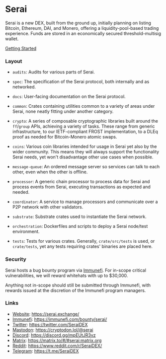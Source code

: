 # Serai

Serai is a new DEX, built from the ground up, initially planning on listing
Bitcoin, Ethereum, DAI, and Monero, offering a liquidity-pool-based trading
experience. Funds are stored in an economically secured threshold-multisig
wallet.

[Getting Started](docs/Getting%20Started.md)

### Layout

- `audits`: Audits for various parts of Serai.

- `spec`: The specification of the Serai protocol, both internally and as
  networked.

- `docs`: User-facing documentation on the Serai protocol.

- `common`: Crates containing utilities common to a variety of areas under
  Serai, none neatly fitting under another category.

- `crypto`: A series of composable cryptographic libraries built around the
  `ff`/`group` APIs, achieving a variety of tasks. These range from generic
  infrastructure, to our IETF-compliant FROST implementation, to a DLEq proof as
  needed for Bitcoin-Monero atomic swaps.

- `coins`: Various coin libraries intended for usage in Serai yet also by the
  wider community. This means they will always support the functionality Serai
  needs, yet won't disadvantage other use cases when possible.

- `message-queue`: An ordered message server so services can talk to each other,
  even when the other is offline.

- `processor`: A generic chain processor to process data for Serai and process
  events from Serai, executing transactions as expected and needed.

- `coordinator`: A service to manage processors and communicate over a P2P
  network with other validators.

- `substrate`: Substrate crates used to instantiate the Serai network.

- `orchestration`: Dockerfiles and scripts to deploy a Serai node/test
  environment.

- `tests`: Tests for various crates. Generally, `crate/src/tests` is used, or
  `crate/tests`, yet any tests requiring crates' binaries are placed here.

### Security

Serai hosts a bug bounty program via
[Immunefi](https://immunefi.com/bounty/serai/). For in-scope critical
vulnerabilities, we will reward whitehats with up to $30,000.

Anything not in-scope should still be submitted through Immunefi, with rewards
issued at the discretion of the Immunefi program managers.

### Links

- [Website](https://serai.exchange/): https://serai.exchange/
- [Immunefi](https://immunefi.com/bounty/serai/): https://immunefi.com/bounty/serai/
- [Twitter](https://twitter.com/SeraiDEX): https://twitter.com/SeraiDEX
- [Mastodon](https://cryptodon.lol/@serai): https://cryptodon.lol/@serai
- [Discord](https://discord.gg/mpEUtJR3vz): https://discord.gg/mpEUtJR3vz
- [Matrix](https://matrix.to/#/#serai:matrix.org): https://matrix.to/#/#serai:matrix.org
- [Reddit](https://www.reddit.com/r/SeraiDEX/): https://www.reddit.com/r/SeraiDEX/
- [Telegram](https://t.me/SeraiDEX): https://t.me/SeraiDEX
